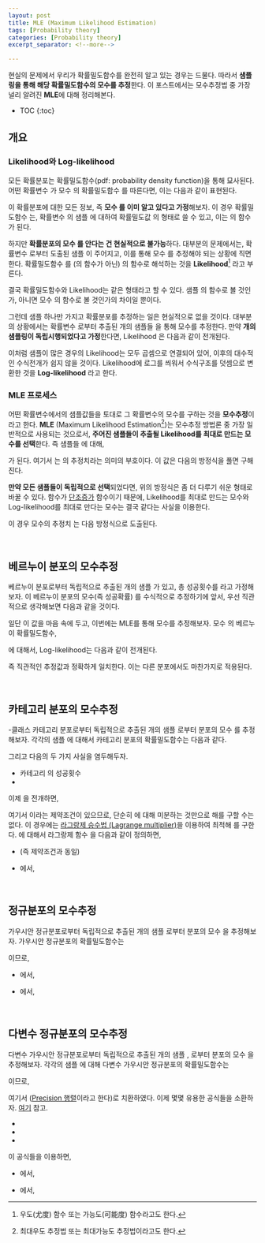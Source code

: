 ```yaml
---
layout: post
title: MLE (Maximum Likelihood Estimation)
tags: [Probability theory]
categories: [Probability theory]
excerpt_separator: <!--more-->

---
```


현실의 문제에서 우리가 확률밀도함수를 완전히 알고 있는 경우는 드물다. 따라서 **샘플링을 통해 해당 확률밀도함수의 모수를 추정**한다. 이 포스트에서는 모수추정법 중 가장 널리 알려진 **MLE**에 대해 정리해본다. 
<!--more-->

* TOC
{:toc}

## 개요
### Likelihood와 Log-likelihood
모든 확률분포는 확률밀도함수(pdf: probability density function)을 통해 묘사된다. 어떤 확률변수 <span><script type="math/tex">X</script></span>가 모수 <span><script type="math/tex">\theta</script></span>의 확률밀도함수 <span><script type="math/tex">\mathbf{F}</script></span>를 따른다면, 이는 다음과 같이 표현된다. 

<div class="math"><script type="math/tex; mode=display">
X \sim \mathbf{F}(\theta)
</script></div>

이 확률분포에 대한 모든 정보, 즉 **모수 <span><script type="math/tex">\theta</script></span>를 이미 알고 있다고 가정**해보자. 이 경우 확률밀도함수 <span><script type="math/tex">\mathbf{F}</script></span>는, 확률변수 <span><script type="math/tex">X</script></span>의 샘플 <span><script type="math/tex">x</script></span> 에 대하여 확률밀도값 <span><script type="math/tex">p(\cdot \mid \theta)</script></span> 의 형태로 쓸 수 있고, 이는 <span><script type="math/tex">x</script></span>의 함수가 된다. 

<div class="math"><script type="math/tex; mode=display">
\mathbf{F}(x; \theta) = p(X=x \mid \theta) \rightarrow {\small\it\text{function of ~}} x
</script></div>

하지만 **확률분포의 모수 <span><script type="math/tex">\theta</script></span>를 안다는 건 현실적으로 불가능**하다. 대부분의 문제에서는, 확률변수 <span><script type="math/tex">X</script></span>로부터 도출된 샘플 <span><script type="math/tex">x</script></span> 이 주어지고, 이를 통해 모수 <span><script type="math/tex">\theta</script></span>를 추정해야 되는 상황에 직면한다. 확률밀도함수 <span><script type="math/tex">\mathbf{F}</script></span>를 (<span><script type="math/tex">x</script></span>의 함수가 아닌) <span><script type="math/tex">\theta</script></span>의 함수로 해석하는 것을 **Likelihood**[^likelihood] <span><script type="math/tex">\mathcal{L}</script></span> 라고 부른다. 

<div class="math"><script type="math/tex; mode=display">
\mathcal{L} (\theta ; x) = \mathbf{F}(x; \theta) \rightarrow {\small\it\text{function of ~}} \theta
</script></div>

[^likelihood]: 우도(尤度) 함수 또는 가능도(可能度) 함수라고도 한다. 

결국 확률밀도함수와 Likelihood는 같은 형태라고 할 수 있다. 샘플 <span><script type="math/tex">x</script></span>의 함수로 볼 것인가, 아니면 모수 <span><script type="math/tex">\theta</script></span>의 함수로 볼 것인가의 차이일 뿐이다. 

<div class="math"><script type="math/tex; mode=display">
\mathbf{F}(x; \theta) = p(x \mid \theta)  = \mathcal{L} (\theta ; x) 
</script></div>

그런데 샘플 <span><script type="math/tex">x</script></span> 하나만 가지고 확률분포를 추정하는 일은 현실적으로 없을 것이다. 대부분의 상황에서는 확률변수 <span><script type="math/tex">X</script></span>로부터 추출된 <span><script type="math/tex">n</script></span>개의 샘플들 <span><script type="math/tex">\mathbf{x} = (x_1, \cdots x_n)</script></span>을 통해 모수를 추정한다. 만약 **<span><script type="math/tex">n</script></span>개의 샘플링이 독립시행되었다고 가정**한다면, Likelihood <span><script type="math/tex">\mathcal{L}</script></span>은 다음과 같이 전개된다. 

<div class="math"><script type="math/tex; mode=display">
\begin{aligned}
\mathcal{L}(\theta; \mathbf{x})
&= p(\mathbf{x} \mid \theta) \\
&= \prod_{i=1}^n p(X=x_i \mid \theta) \\
&= \prod_{i=1}^n \mathbf{F}(x_i ; \theta)
\end{aligned}
</script></div>

이처럼 샘플이 많은 경우의 Likelihood는 모두 곱셈으로 연결되어 있어, 이후의 대수적인 수식전개가 쉽지 않을 것이다. Likelihood에 로그를 씌워서 수식구조를 덧셈으로 변환한 것을 **Log-likelihood** 라고 한다. 

<div class="math"><script type="math/tex; mode=display">
\ln \mathcal{L} (\theta; \mathbf{x}) = \ln \left( \prod_{i=1}^n \mathbf{F}(x_i ; \theta) \right) = \sum_{i=1}^n \ln \left[ \mathbf{F}(x_i; \theta) \right]
</script></div>


### MLE 프로세스
어떤 확률변수에서의 샘플값들을 토대로 그 확률변수의 모수를 구하는 것을 **모수추정**이라고 한다. **MLE** (Maximum Likelihood Estimation[^mle])는 모수추정 방법론 중 가장 일반적으로 사용되는 것으로서, **주어진 샘플들이 추출될 Likelihood를 최대로 만드는 모수를 선택**한다. 즉 샘플들 <span><script type="math/tex">\mathbf{x} = (x_1, \cdots, x_n)</script></span> 에 대해, 
[^mle]: 최대우도 추정법 또는 최대가능도 추정법이라고도 한다. 

<div class="math"><script type="math/tex; mode=display">
\hat{\theta} = \underset{\theta}{\arg \max} \mathcal{L} (\theta; \mathbf{x}) 
</script></div>

가 된다. 여기서 <span><script type="math/tex">\hat\theta</script></span>는 <span><script type="math/tex">\theta</script></span>의 추정치라는 의미의 부호이다. 이 값은 다음의 방정식을 풀면 구해진다. 

<div class="math"><script type="math/tex; mode=display">
\frac{\partial}{\partial \theta} \mathcal{L} (\theta; \mathbf{x}) \Big|_{\hat\theta} = \frac{\partial}{\partial \theta} \left[ \prod_{i=1}^n \mathbf{F}(x_i ; \theta)  \right]_{\hat\theta} = 0
</script></div>

**만약 모든 샘플들이 독립적으로 선택**되었다면, 위의 방정식은 좀 더 다루기 쉬운 형태로 바꿀 수 있다. <span><script type="math/tex">\log</script></span> 함수가 [단조증가](https://en.wikipedia.org/wiki/Monotonic_function) 함수이기 때문에, Likelihood를 최대로 만드는 모수와 Log-likelihood를 최대로 만다는 모수는 결국 같다는 사실을 이용한다. 
<div class="math"><script type="math/tex; mode=display">
\hat{\theta} = \underset{\theta}{\arg \max} \mathcal{L} (\theta; \mathbf{x}) = \underset{\theta}{\arg \max} \ln\mathcal{L} (\theta; \mathbf{x})
</script></div>

이 경우 모수의 추정치 <span><script type="math/tex">\hat\theta</script></span>는 다음 방정식으로 도출된다. 

<div class="math"><script type="math/tex; mode=display">
\frac{\partial}{\partial \theta} \ln\mathcal{L} (\theta; \mathbf{x}) \Big|_{\hat\theta} = \frac{\partial}{\partial \theta} \left[ \sum_{i=1}^n \ln \left[ \mathbf{F}(x_i ; \theta) \right]  \right]_{\hat\theta} = 0
</script></div>

<br/>

## 베르누이 분포의 모수추정
베르누이 분포로부터 독립적으로 추출된 <span><script type="math/tex">n</script></span>개의 샘플 <span><script type="math/tex">\mathbf{x} = (x_1, \cdots, x_n) \in \mathbb{R}^n</script></span> 가 있고, 총 성공횟수를 <span><script type="math/tex">n^* \equiv \sum^n_{i=1} x_i</script></span> 라고 가정해보자. 이 베르누이 분포의 모수(즉 성공확률) <span><script type="math/tex">\theta \in \mathbb{R}</script></span> 를 수식적으로 추정하기에 앞서, 우선 직관적으로 생각해보면 다음과 같을 것이다.  

<div class="math"><script type="math/tex; mode=display">
\hat{\theta} = \frac{n^*}{n}
</script></div>

일단 이 값을 마음 속에 두고, 이번에는 MLE를 통해 모수를 추정해보자. 모수 <span><script type="math/tex">\theta</script></span>의 베르누이 확률밀도함수, 

<div class="math"><script type="math/tex; mode=display">
\mathbf{Bern} (x; \theta) = \theta^{x} (1-\theta)^{1-x}
</script></div> 

에 대해서, Log-likelihood는 다음과 같이 전개된다. 

<div class="math"><script type="math/tex; mode=display">
\begin{aligned}
\ln \mathcal{L} (\theta; \mathbf{x})
&= \sum_{i=1}^n \ln \left[ \mathbf{Bern}(x_i ; \theta) \right] \\
&= \sum^n_{i=1} \left[ x_i \ln \theta + (1-x_i) \ln(1-\theta) \right] \\
&= \left( \sum^n_{i=1} x_i \right) \ln \theta + \left( n - \sum^n_{i=1} x_i \right) \ln(1-\theta) \\
&= n^* \ln \theta + (n - n^*) \ln (1 - \theta) \\\\
\frac{\partial}{\partial \theta} \ln \mathcal{L} (\theta; \mathbf{x}) \Big|_{\hat\theta}
&= \frac{n^*}{\hat\theta} - \frac{n - n^*}{1-\hat\theta} = 0 
\end{aligned}
</script></div>

<div class="math"><script type="math/tex; mode=display">
\therefore \hat{\theta} = \frac{n^*}{n}
</script></div>

즉 직관적인 추정값과 정확하게 일치한다. 이는 다른 분포에서도 마찬가지로 적용된다. 

<br/>

## 카테고리 분포의 모수추정
<span><script type="math/tex">k</script></span>-클래스 카테고리 분포로부터 독립적으로 추출된 <span><script type="math/tex">n</script></span>개의 샘플 <span><script type="math/tex">\mathbf{x} = (\mathbf{x}_1, \cdots, \mathbf{x}_n)</script></span> 로부터 분포의 모수 <span><script type="math/tex">{\Theta} = (\theta_1, \cdots, \theta_k)</script></span>를 추정해보자. 각각의 샘플 <span><script type="math/tex">\mathbf{x}_i = (x_{i1}, \cdots, x_{ik}) \in \mathbb{R}^k</script></span> 에 대해서 카테고리 분포의 확률밀도함수는 다음과 같다. 

<div class="math"><script type="math/tex; mode=display">
\mathbf{Cat} (\mathbf{x}_i; {\Theta}) = \prod^k_{j=1} \theta_j^{x_{ij}}
</script></div>

그리고 다음의 두 가지 사실을 염두해두자.  

* 카테고리 <span><script type="math/tex">j</script></span>의 성공횟수 <span><script type="math/tex">n_j \equiv \sum^n_{i=1} x_{ij}</script></span>
* <span><script type="math/tex">\sum^k_{j=1} n_j = n</script></span>

이제 <span><script type="math/tex">\log\mathcal{L}</script></span>을 전개하면, 

<div class="math"><script type="math/tex; mode=display">
\begin{aligned}
\ln \mathcal{L} ({\Theta}; \mathbf{x})
&= \sum_{i=1}^n \ln \left[ \mathbf{Cat}(\mathbf{x}_i ; \Theta) \right] \\
&= \sum^n_{i=1} \sum^k_{j=1} x_{ij} \ln \theta_j \\
&= \sum^k_{j=1} \ln \theta_j \left( \sum^n_{i=1} x_{ij} \right) \\
&= \sum^k_{j=1} n_j \ln \theta_j 
\end{aligned}
</script></div>

여기서 <span><script type="math/tex">\theta_1 + \cdots + \theta_k = 1</script></span> 이라는 제약조건이 있으므로, 단순히 <span><script type="math/tex">\Theta</script></span>에 대해 미분하는 것만으로 해를 구할 수는 없다. 이 경우에는 [라그랑제 승수법 (Lagrange multiplier)](https://en.wikipedia.org/wiki/Lagrange_multiplier)을 이용하여 최적해 <span><script type="math/tex">{\hat\Theta}</script></span>를 구한다. <span><script type="math/tex">\lambda \in \mathbb{R}</script></span> 에 대해서 라그랑제 함수 <span><script type="math/tex">\mathbf{L}</script></span>을 다음과 같이 정의하면, 

<div class="math"><script type="math/tex; mode=display">
\mathbf{L} ({\Theta}, \lambda) \equiv \ln \mathcal{L} ({\Theta}; \mathbf{x}) + \lambda \left( 1 - \sum_{j=1}^k \theta_j \right)
</script></div>

* <span><script type="math/tex">\frac{\partial}{\partial \lambda} \mathbf{L} \Big|_{\hat\Theta} = 0~~</script></span> <span><script type="math/tex">\Longrightarrow \sum_{j=1}^k \hat\theta_j = 1</script></span> (즉 제약조건과 동일)

* <span><script type="math/tex">\frac{\partial}{\partial \Theta} \mathbf{L} \Big|_{\hat\Theta} = 0</script></span> 에서, 


<div class="math"><script type="math/tex; mode=display">
\frac{\partial}{\partial \theta_j} \mathbf{L} (\Theta, \lambda) \Big|_{\hat\theta_j} = \frac{n_j}{\hat\theta_j} - \lambda = 0  ~\Rightarrow~ n_j = \lambda \hat\theta_j 
</script></div>

<div class="math"><script type="math/tex; mode=display">
n = \sum^k_{j=1} n_j = \lambda \sum^k_{j=1} \hat\theta_j = \lambda 
</script></div>

<div class="math"><script type="math/tex; mode=display">
\therefore \hat{\theta}_j = \frac{n_j}{n}
</script></div>

<br/>

## 정규분포의 모수추정
가우시안 정규분포로부터 독립적으로 추출된 <span><script type="math/tex">n</script></span>개의 샘플 <span><script type="math/tex">\mathbf{x} = (x_1, \cdots, x_n) \in \mathbb{R}^n</script></span> 로부터 분포의 모수 <span><script type="math/tex">\theta = (\mu, \sigma^2)</script></span>을 추정해보자. 가우시안 정규분포의 확률밀도함수는 

<div class="math"><script type="math/tex; mode=display">
\mathbf{N}(x; \theta) = \frac{1}{\sqrt{2 \pi \sigma^2}} \exp \left[ - \frac{(x - \mu)^2}{2 \sigma^2} \right]
</script></div>

이므로, 

<div class="math"><script type="math/tex; mode=display">
\begin{aligned}
\ln \mathcal{L} (\theta; \mathbf{x}) 
&= \sum_{i=1}^n \ln \left[ \mathbf{N}(x_i ; \theta) \right] \\
&= \sum^n_{i=1} \left[ - \frac{1}{2} \ln(2 \pi \sigma^2) - \frac{1}{2 \sigma^2} (x_i - \mu)^2 \right] \\
&= - \frac{n}{2} \ln(2 \pi \sigma^2) - \frac{1}{2 \sigma^2} \sum^n_{i=1} (x_i - \mu)^2
\end{aligned}
</script></div>


* <span><script type="math/tex">\frac{\partial}{\partial \mu} \ln \mathcal{L} \Big|_{\hat\theta} = 0</script></span> 에서, 

<div class="math"><script type="math/tex; mode=display">
\frac{\partial}{\partial \mu} \ln \mathcal{L} (\theta; \mathbf{x}) \Big|_{\hat\theta} = \frac{1}{\sigma^2} \sum^n_{i=1} (x_i - \hat\mu) = 0
</script></div>

<div class="math"><script type="math/tex; mode=display">
\therefore \hat{\mu} = \frac{1}{n} \sum^n_{i=1} x_i
</script></div>


* <span><script type="math/tex">\frac{\partial}{\partial \sigma^2} \ln \mathcal{L} \Big|_{\hat\theta} = 0</script></span> 에서, 

<div class="math"><script type="math/tex; mode=display">
\frac{\partial}{\partial \sigma^2} \ln \mathcal{L} (\theta; \mathbf{x}) \Big|_{\hat\theta} = - \frac{n}{2 \hat\sigma^2} + \frac{1}{2 (\hat\sigma^2)^2} \sum^n_{i=1} (x_i - \hat\mu)^2 = 0
</script></div>

<div class="math"><script type="math/tex; mode=display">
\therefore \hat{\sigma}^2 = \frac{1}{n} \sum^n_{i=1} (x_i - \hat\mu)^2
</script></div>


<br/>

## 다변수 정규분포의 모수추정
다변수 가우시안 정규분포로부터 독립적으로 추출된 <span><script type="math/tex">n</script></span>개의 샘플 <span><script type="math/tex">\mathbf{x} = (\mathbf{x}_1, \cdots, \mathbf{x}_n)</script></span>, <span><script type="math/tex">\mathbf{x}_i \in \mathbb{R}^d</script></span>로부터 분포의 모수 <span><script type="math/tex">{\Theta} = ({\mu}, \mathbf{\Sigma})</script></span>을 추정해보자. 각각의 샘플 <span><script type="math/tex">\mathbf{x}_i</script></span>에 대해 다변수 가우시안 정규분포의 확률밀도함수는 

<div class="math"><script type="math/tex; mode=display">
\mathbf{N}_d (\mathbf{x}_i; \Theta) = \frac{1}{(2 \pi)^{d/2} |\mathbf{\Sigma}|^{1/2}} \exp \left[ -\frac{1}{2} (\mathbf{x}-{\mu})^\mathsf{T} \mathbf{\Sigma}^{-1} (\mathbf{x}-{\mu}) \right]
</script></div>

이므로, 

<div class="math"><script type="math/tex; mode=display">
\begin{aligned}
\ln \mathcal{L} ({\Theta}; \mathbf{x}) 
&= \sum^n_{i=1} \ln \left[ \mathbf{N}_d (\mathbf{x}_i ; \Theta)  \right]\\
&= \sum^n_{i=1} \left[ - {d \over 2} \ln (2 \pi) - {1 \over 2} \ln |\mathbf{\Sigma}| - {1 \over 2} (\mathbf{x}_i-{\mu})^\mathsf{T} \mathbf{\Sigma}^{-1} (\mathbf{x}_i-{\mu}) \right] \\
&= - {nd \over 2} \ln (2 \pi) - {n \over 2} \ln |\mathbf{\Sigma}| - {1 \over 2} \sum^n_{i=1} (\mathbf{x}_i-{\mu})^\mathsf{T} \mathbf{\Sigma}^{-1} (\mathbf{x}_i-{\mu}) \\
&= - {nd \over 2} \ln (2 \pi) + {n \over 2} \ln |\mathbf{\Lambda}| - {1 \over 2} \sum^n_{i=1} (\mathbf{x}_i-{\mu})^\mathsf{T} \mathbf{\Lambda} (\mathbf{x}_i-{\mu})
\end{aligned}
</script></div>


여기서 <span><script type="math/tex">\mathbf{\Sigma}^{-1} \overset{\text{let}}{=} \mathbf{\Lambda}</script></span> ([Precision 행렬](https://en.wikipedia.org/wiki/Precision_(statistics))이라고 한다)로 치환하였다. 이제 몇몇 유용한 공식들을 소환하자. [여기](https://gem763.github.io/linear%20algebra/%ED%96%89%EB%A0%AC%EC%9D%98-%EB%AF%B8%EB%B6%84.html#%ED%96%89%EB%A0%AC%EB%AF%B8%EB%B6%84%EC%9D%98-%EC%A3%BC%EC%9A%94%EC%84%B1%EC%A7%88) 참고. 

* <span><script type="math/tex">|\mathbf{\Sigma}| = |\mathbf{\Lambda}^{-1}| = |\mathbf{\Lambda}|^{-1}</script></span>
* <span><script type="math/tex">\frac{\partial}{\partial \mathbf{\Lambda}} \ln |\mathbf{\Lambda}| = \mathbf{\Lambda}^{-\mathsf{T}} = \mathbf{\Sigma}^\mathsf{T} = \mathbf{\Sigma}</script></span>
* <span><script type="math/tex">\frac{\partial}{\partial \mathbf{\Lambda}} \operatorname{tr} \left( (\mathbf{x}_i - {\mu})^\mathsf{T} \mathbf{\Lambda} (\mathbf{x}_i - {\mu}) \right)</script></span> <span><script type="math/tex">= \frac{\partial}{\partial \mathbf{\Lambda}} \operatorname{tr} \left( (\mathbf{x}_i - {\mu}) (\mathbf{x}_i - {\mu})^\mathsf{T} \mathbf{\Lambda} \right)</script></span> <span><script type="math/tex">= (\mathbf{x}_i - {\mu}) (\mathbf{x}_i - {\mu})^\mathsf{T}</script></span>

이 공식들을 이용하면, 

* <span><script type="math/tex">\frac{\partial}{\partial {\mu}} \ln \mathcal{L} \Big|_{\hat\Theta} = 0</script></span> 에서, 

<div class="math"><script type="math/tex; mode=display">
\frac{\partial}{\partial {\mu}} \ln \mathcal{L} ({\Theta}; \mathbf{x}) \Big|_{\hat\Theta} = \mathbf{\hat\Lambda}^\mathsf{T} \sum^n_{i=1} (\mathbf{x}_i - {\hat\mu}) = 0 
</script></div>

<div class="math"><script type="math/tex; mode=display">
\therefore \hat{{\mu}} = \frac{1}{n} \sum^n_{i=1} \mathbf{x}_i
</script></div>

* <span><script type="math/tex">\frac{\partial}{\partial \mathbf{\Lambda}} \ln \mathcal{L} \Big|_{\hat\Theta} = 0</script></span> 에서, 

<div class="math"><script type="math/tex; mode=display">
\frac{\partial}{\partial \mathbf{\Lambda}} \ln \mathcal{L} ({\Theta}; \mathbf{x}) \Big|_{\hat\Theta} = \frac{n}{2} \mathbf{\hat\Sigma} - \frac{1}{2} \sum^n_{i=1} (\mathbf{x}_i - {\hat\mu}) (\mathbf{x}_i - {\hat\mu})^\mathsf{T} = 0 
</script></div>

<div class="math"><script type="math/tex; mode=display">
\therefore \hat{\mathbf{\Sigma}}= \frac{1}{n} \sum^n_{i=1} (\mathbf{x}_i - \hat{{\mu}}) (\mathbf{x}_i - \hat{{\mu}})^\mathsf{T}
</script></div>


